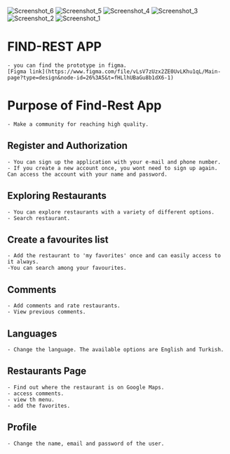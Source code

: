 

![Screenshot_6](https://github.com/user-attachments/assets/5b0f9f8f-bcff-47e6-8449-672184098180)
![Screenshot_5](https://github.com/user-attachments/assets/4c8e4e65-3581-4b93-af7a-fe012d8c7afc)
![Screenshot_4](https://github.com/user-attachments/assets/1f46298b-043f-4f1f-919a-03f8e28a93be)
![Screenshot_3](https://github.com/user-attachments/assets/4d1079a1-f20d-4ae8-a07c-806d24e6c058)
![Screenshot_2](https://github.com/user-attachments/assets/2a71fe59-dd24-4911-8459-dc52286004c6)
![Screenshot_1](https://github.com/user-attachments/assets/d283674f-25f1-417d-9b32-3bf46c0fb51d)


# FIND-REST APP
    - you can find the prototype in figma.
    [Figma link](https://www.figma.com/file/vLsV7zUzx2ZE0UvLKhu1qL/Main-page?type=design&node-id=26%3A5&t=fHLlhUBaGu8b1dX6-1)

# Purpose of Find-Rest App
    - Make a community for reaching high quality.

 ## Register and Authorization
    - You can sign up the application with your e-mail and phone number.
    - If you create a new account once, you wont need to sign up again. Can access the account with your name and password. 
    

## Exploring Restaurants 
    - You can explore restaurants with a variety of different options.
    - Search restaurant.
    
## Create a favourites list 
    - Add the restaurant to 'my favorites' once and can easily access to it always.
    -You can search among your favourites.

## Comments
    - Add comments and rate restaurants.
    - View previous comments.

## Languages
    - Change the language. The available options are English and Turkish. 

## Restaurants Page
    - Find out where the restaurant is on Google Maps.
    - access comments.
    - view th menu.
    - add the favorites.

## Profile
    - Change the name, email and password of the user.



